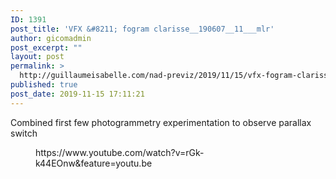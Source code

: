 ```yaml
---
ID: 1391
post_title: 'VFX &#8211; fogram clarisse__190607__11___mlr'
author: gicomadmin
post_excerpt: ""
layout: post
permalink: >
  http://guillaumeisabelle.com/nad-previz/2019/11/15/vfx-fogram-clarisse__190607__11___mlr/
published: true
post_date: 2019-11-15 17:11:21
---
```

<!-- wp:paragraph -->

Combined first few photogrammetry experimentation to observe parallax switch

<!-- /wp:paragraph -->

<!-- wp:core-embed/youtube {"url":"https://www.youtube.com/watch?v=rGk-k44EOnw\u0026feature=youtu.be","type":"video","providerNameSlug":"youtube","className":"wp-embed-aspect-16-9 wp-has-aspect-ratio"} --><figure class="wp-block-embed-youtube wp-block-embed is-type-video is-provider-youtube wp-embed-aspect-16-9 wp-has-aspect-ratio">

<div class="wp-block-embed__wrapper">
  https://www.youtube.com/watch?v=rGk-k44EOnw&feature=youtu.be
</div></figure> 

<!-- /wp:core-embed/youtube -->